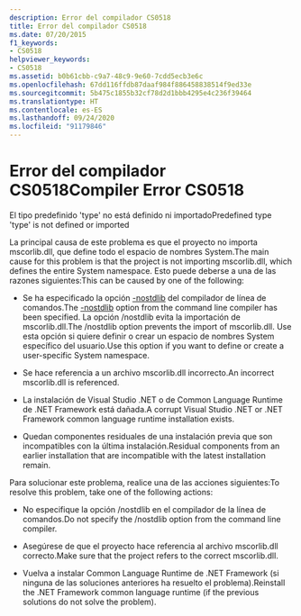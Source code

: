 ```yaml
---
description: Error del compilador CS0518
title: Error del compilador CS0518
ms.date: 07/20/2015
f1_keywords:
- CS0518
helpviewer_keywords:
- CS0518
ms.assetid: b0b61cbb-c9a7-48c9-9e60-7cdd5ecb3e6c
ms.openlocfilehash: 67dd116ffdb87daaf984f886458838514f9ed33e
ms.sourcegitcommit: 5b475c1855b32cf78d2d1bbb4295e4c236f39464
ms.translationtype: HT
ms.contentlocale: es-ES
ms.lasthandoff: 09/24/2020
ms.locfileid: "91179846"
---
```

# <a name="compiler-error-cs0518"></a><span data-ttu-id="a505f-103">Error del compilador CS0518</span><span class="sxs-lookup"><span data-stu-id="a505f-103">Compiler Error CS0518</span></span>

<span data-ttu-id="a505f-104">El tipo predefinido 'type' no está definido ni importado</span><span class="sxs-lookup"><span data-stu-id="a505f-104">Predefined type 'type' is not defined or imported</span></span>  
  
 <span data-ttu-id="a505f-105">La principal causa de este problema es que el proyecto no importa mscorlib.dll, que define todo el espacio de nombres System.</span><span class="sxs-lookup"><span data-stu-id="a505f-105">The main cause for this problem is that the project is not importing mscorlib.dll, which defines the entire System namespace.</span></span> <span data-ttu-id="a505f-106">Esto puede deberse a una de las razones siguientes:</span><span class="sxs-lookup"><span data-stu-id="a505f-106">This can be caused by one of the following:</span></span>  
  
- <span data-ttu-id="a505f-107">Se ha especificado la opción [-nostdlib](../compiler-options/nostdlib-compiler-option.md) del compilador de línea de comandos.</span><span class="sxs-lookup"><span data-stu-id="a505f-107">The [-nostdlib](../compiler-options/nostdlib-compiler-option.md) option from the command line compiler has been specified.</span></span> <span data-ttu-id="a505f-108">La opción /nostdlib evita la importación de mscorlib.dll.</span><span class="sxs-lookup"><span data-stu-id="a505f-108">The /nostdlib option prevents the import of mscorlib.dll.</span></span> <span data-ttu-id="a505f-109">Use esta opción si quiere definir o crear un espacio de nombres System específico del usuario.</span><span class="sxs-lookup"><span data-stu-id="a505f-109">Use this option if you want to define or create a user-specific System namespace.</span></span>  
  
- <span data-ttu-id="a505f-110">Se hace referencia a un archivo mscorlib.dll incorrecto.</span><span class="sxs-lookup"><span data-stu-id="a505f-110">An incorrect mscorlib.dll is referenced.</span></span>  
  
- <span data-ttu-id="a505f-111">La instalación de Visual Studio .NET o de Common Language Runtime de .NET Framework está dañada.</span><span class="sxs-lookup"><span data-stu-id="a505f-111">A corrupt Visual Studio .NET or .NET Framework common language runtime installation exists.</span></span>  
  
- <span data-ttu-id="a505f-112">Quedan componentes residuales de una instalación previa que son incompatibles con la última instalación.</span><span class="sxs-lookup"><span data-stu-id="a505f-112">Residual components from an earlier installation that are incompatible with the latest installation remain.</span></span>  
  
 <span data-ttu-id="a505f-113">Para solucionar este problema, realice una de las acciones siguientes:</span><span class="sxs-lookup"><span data-stu-id="a505f-113">To resolve this problem, take one of the following actions:</span></span>  
  
- <span data-ttu-id="a505f-114">No especifique la opción /nostdlib en el compilador de la línea de comandos.</span><span class="sxs-lookup"><span data-stu-id="a505f-114">Do not specify the /nostdlib option from the command line compiler.</span></span>  
  
- <span data-ttu-id="a505f-115">Asegúrese de que el proyecto hace referencia al archivo mscorlib.dll correcto.</span><span class="sxs-lookup"><span data-stu-id="a505f-115">Make sure that the project refers to the correct mscorlib.dll.</span></span>  
  
- <span data-ttu-id="a505f-116">Vuelva a instalar Common Language Runtime de .NET Framework (si ninguna de las soluciones anteriores ha resuelto el problema).</span><span class="sxs-lookup"><span data-stu-id="a505f-116">Reinstall the .NET Framework common language runtime (if the previous solutions do not solve the problem).</span></span>
